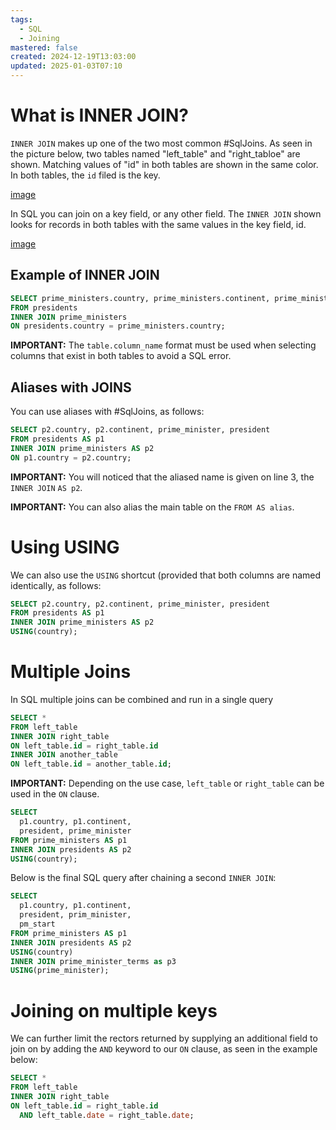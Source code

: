 ```yaml
---
tags:
  - SQL
  - Joining
mastered: false
created: 2024-12-19T13:03:00
updated: 2025-01-03T07:10
---
```


# What is INNER JOIN?

`INNER JOIN` makes up one of the two most common #SqlJoins. As seen in the picture below, two tables named "left_table" and "right_tabloe" are shown. Matching values of "id" in both tables are shown in the same color. In both tables, the `id` filed is the key.

[image](Images/image.md)

In SQL you can join on a key field, or any other field. The `INNER JOIN` shown looks for records in both tables with the same values in the key field, id.

[image](Images/image%20(1).md)

## Example of INNER JOIN

```sql
SELECT prime_ministers.country, prime_ministers.continent, prime_minister, president
FROM presidents
INNER JOIN prime_ministers
ON presidents.country = prime_ministers.country;
```

**IMPORTANT:** The `table.column_name` format must be used when selecting columns that exist in both tables to avoid a SQL error.

## Aliases with JOINS

You can use aliases with #SqlJoins, as follows:

```sql
SELECT p2.country, p2.continent, prime_minister, president
FROM presidents AS p1
INNER JOIN prime_ministers AS p2
ON p1.country = p2.country;
```

**IMPORTANT:** You will noticed that the aliased name is given on line 3, the `INNER JOIN` `AS p2`.

**IMPORTANT:** You can also alias the main table on the `FROM AS alias`.

# Using USING

We can also use the `USING` shortcut (provided that both columns are named identically, as follows:

```sql
SELECT p2.country, p2.continent, prime_minister, president
FROM presidents AS p1
INNER JOIN prime_ministers AS p2
USING(country);
```

# Multiple Joins

In SQL multiple joins can be combined and run in a single query

```sql
SELECT *
FROM left_table
INNER JOIN right_table
ON left_table.id = right_table.id
INNER JOIN another_table
ON left_table.id = another_table.id;
```

**IMPORTANT:** Depending on the use case, `left_table` or `right_table` can be used in the `ON` clause.

```sql
SELECT
  p1.country, p1.continent,
  president, prime_minister
FROM prime_ministers AS p1
INNER JOIN presidents AS p2
USING(country);
```

Below is the final SQL query after chaining a second `INNER JOIN`:

```sql
SELECT
  p1.country, p1.continent,
  president, prim_minister,
  pm_start
FROM prime_ministers AS p1
INNER JOIN presidents AS p2
USING(country)
INNER JOIN prime_minister_terms as p3
USING(prime_minister);
```

# Joining on multiple keys

We can further limit the rectors returned by supplying an additional field to join on by adding the `AND` keyword to our `ON` clause, as seen in the example below:

```sql
SELECT *
FROM left_table
INNER JOIN right_table
ON left_table.id = right_table.id
  AND left_table.date = right_table.date;
```


